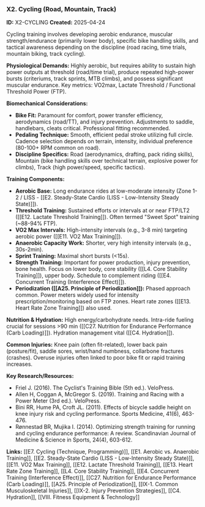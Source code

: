 ### X2. Cycling (Road, Mountain, Track)
**ID:** X2-CYCLING
**Created:** 2025-04-24

Cycling training involves developing aerobic endurance, muscular strength/endurance (primarily lower body), specific bike handling skills, and tactical awareness depending on the discipline (road racing, time trials, mountain biking, track cycling).

**Physiological Demands:** Highly aerobic, but requires ability to sustain high power outputs at threshold (road/time trial), produce repeated high-power bursts (criteriums, track sprints, MTB climbs), and possess significant muscular endurance. Key metrics: VO2max, Lactate Threshold / Functional Threshold Power (FTP).

**Biomechanical Considerations:**
- **Bike Fit:** Paramount for comfort, power transfer efficiency, aerodynamics (road/TT), and injury prevention. Adjustments to saddle, handlebars, cleats critical. Professional fitting recommended.
- **Pedaling Technique:** Smooth, efficient pedal stroke utilizing full circle. Cadence selection depends on terrain, intensity, individual preference (80-100+ RPM common on road).
- **Discipline Specifics:** Road (aerodynamics, drafting, pack riding skills), Mountain (bike handling skills over technical terrain, explosive power for climbs), Track (high power/speed, specific tactics).

**Training Components:**
- **Aerobic Base:** Long endurance rides at low-moderate intensity (Zone 1-2 / LISS - [[E2. Steady-State Cardio (LISS - Low-Intensity Steady State)]]).
- **Threshold Training:** Sustained efforts or intervals at or near FTP/LT2 ([[E12. Lactate Threshold Training]]). Often termed "Sweet Spot" training (~88-94% FTP).
- **VO2 Max Intervals:** High-intensity intervals (e.g., 3-8 min) targeting aerobic power ([[E11. VO2 Max Training]]).
- **Anaerobic Capacity Work:** Shorter, very high intensity intervals (e.g., 30s-2min).
- **Sprint Training:** Maximal short bursts (<15s).
- **Strength Training:** Important for power production, injury prevention, bone health. Focus on lower body, core stability ([[L4. Core Stability Training]]), upper body. Schedule to complement riding ([[E4. Concurrent Training (Interference Effect)]]).
- **Periodization ([[A25. Principle of Periodization]]):** Phased approach common. Power meters widely used for intensity prescription/monitoring based on FTP zones. Heart rate zones ([[E13. Heart Rate Zone Training]]) also used.

**Nutrition & Hydration:** High energy/carbohydrate needs. Intra-ride fueling crucial for sessions >90 min ([[C27. Nutrition for Endurance Performance (Carb Loading)]]). Hydration management vital ([[C4. Hydration]]).

**Common Injuries:** Knee pain (often fit-related), lower back pain (posture/fit), saddle sores, wrist/hand numbness, collarbone fractures (crashes). Overuse injuries often linked to poor bike fit or rapid training increases.

**Key Research/Resources:**
- Friel J. (2016). The Cyclist's Training Bible (5th ed.). VeloPress.
- Allen H, Coggan A, McGregor S. (2019). Training and Racing with a Power Meter (3rd ed.). VeloPress.
- Bini RR, Hume PA, Croft JL. (2011). Effects of bicycle saddle height on knee injury risk and cycling performance. Sports Medicine, 41(6), 463-476.
- Rønnestad BR, Mujika I. (2014). Optimizing strength training for running and cycling endurance performance: A review. Scandinavian Journal of Medicine & Science in Sports, 24(4), 603-612.

**Links:** [[E7. Cycling (Technique, Programming)]], [[E1. Aerobic vs. Anaerobic Training]], [[E2. Steady-State Cardio (LISS - Low-Intensity Steady State)]], [[E11. VO2 Max Training]], [[E12. Lactate Threshold Training]], [[E13. Heart Rate Zone Training]], [[L4. Core Stability Training]], [[E4. Concurrent Training (Interference Effect)]], [[C27. Nutrition for Endurance Performance (Carb Loading)]], [[A25. Principle of Periodization]], [[IX-1. Common Musculoskeletal Injuries]], [[IX-2. Injury Prevention Strategies]], [[C4. Hydration]], [[VIII. Fitness Equipment & Technology]]